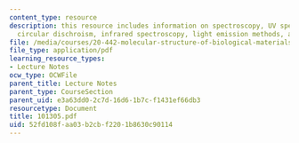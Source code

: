 ```yaml
---
content_type: resource
description: this resource includes information on spectroscopy, UV spectroscopy,
  circular dischroism, infrared spectroscopy, light emission methods, and light microscopy.
file: /media/courses/20-442-molecular-structure-of-biological-materials-be-442-fall-2005/52fd108faa03b2cbf2201b8630c90114_101305.pdf
file_type: application/pdf
learning_resource_types:
- Lecture Notes
ocw_type: OCWFile
parent_title: Lecture Notes
parent_type: CourseSection
parent_uid: e3a63dd0-2c7d-16d6-1b7c-f1431ef66db3
resourcetype: Document
title: 101305.pdf
uid: 52fd108f-aa03-b2cb-f220-1b8630c90114
---
```

